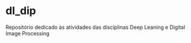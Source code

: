 # dl_dip
Repositório dedicado às atividades das disciplinas Deep Leaning e Digital Image Processing
